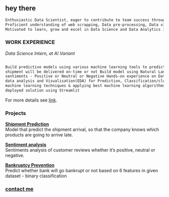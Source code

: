 ## hey there
```markdown
Enthusiastic Data Scientist, eager to contribute to team success through hard work, attention to detail and good organizational skills. 
Proficient understanding of web scrapping, Data pre-processing, Data visualizations and machine learning techniques to solve business problem. 
Motivated to learn, grow and excel in Data Science and Data Analytics industry. 
```

### WORK EXPERIENCE

_Data Science Intern, at AI Variant_

```markdown

Build predictive models using various machine learning tools to predict the shipment outcome – whether a particular 
shipment will be delivered on-time or not Build model using Natural Language Processing to predict customer reviews 
sentiments - Positive or Neutral or Negative Hands-on experience on Data collection, data pre-processing, 
data analysis and Visualisation(EDA) for Prediction, Classification/clustering of given datasets using various 
machine learning techniques & applying best machine learning algorithms to solve a particular business problem and 
deployed solution using Streamlit

```

For more details see [link](https://www.linkedin.com/in/omkar-bhagwat-64b103230).

### Projects
[**Shipment Prediction**](https://github.com/ombhagwat24/Shipment_Prediction)<br>
Model that predict the shipment arrival, so that the company knows which products are going to arrive late.

[**Sentiment analysis**](https://github.com/ombhagwat24/Review_Sentiement_Analysis)<br>
Sentiments analysis of customer reviews whether it’s positive, neutral or negative.

[**Bankruptcy Prevention**](https://github.com/ombhagwat24/Bankruptcy-Prevention)<br>
Predict whether bank will go bankrupt or not based on 6 features in given dataset - binary classification

### [contact me](https://flowcv.me/om-bhagwat) 
